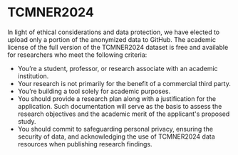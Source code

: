 # TCMNER2024

In light of ethical considerations and data protection, we have elected to upload only a portion of the anonymized data to GitHub. The academic license of the full version of the TCMNER2024 dataset is free and available for researchers who meet the following criteria:

- You’re a student, professor, or research associate with an academic institution.
- Your research is not primarily for the benefit of a commercial third party.
- You’re building a tool solely for academic purposes.
- You should provide a research plan along with a justification for the application. Such documentation will serve as the basis to assess the research objectives and the academic merit of the applicant's proposed study.
- You should commit to safeguarding personal privacy, ensuring the security of data, and acknowledging the use of TCMNER2024 data resources when publishing research findings.


